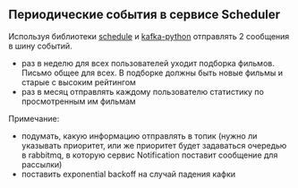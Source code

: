 ## Периодические события в сервисе Scheduler

Используя библиотеки [schedule](https://schedule.readthedocs.io/en/stable/) и [kafka-python](https://kafka-python.readthedocs.io/en/master/) отправлять 2 сообщения в шину событий.
- раз в неделю для всех пользователей уходит подборка фильмов. Письмо общее для всех. В подборке должны быть новые фильмы и старые с высоким рейтингом
- раз в месяц отправлять каждому пользователю статистику по просмотренным им фильмам

Примечание:
- подумать, какую информацию отправлять в топик (нужно ли указывать приоритет, или же приоритет будет задаваться очередью в rabbitmq, в которую сервис Notification поставит сообщение для рассылки)
- поставить exponential backoff на случай падения кафки
